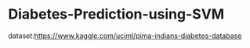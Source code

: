 # Diabetes-Prediction-using-SVM
dataset:https://www.kaggle.com/uciml/pima-indians-diabetes-database

